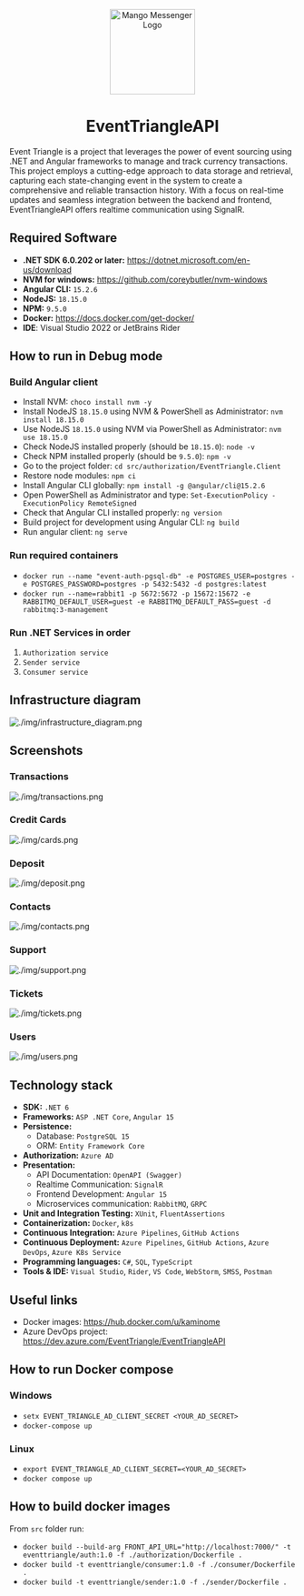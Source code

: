 <p align="center">
  <img src="./img/logo.png" width="150" height="150"  alt="Mango Messenger Logo"/>
</p>

<div align="center">
  <h1>EventTriangleAPI</h1>
</div>

Event Triangle is a project that leverages the power of event sourcing using
.NET and Angular frameworks to manage and track currency transactions. 
This project employs a cutting-edge approach to data storage and retrieval, capturing each state-changing event 
in the system to create a comprehensive and reliable transaction history. 
With a focus on real-time updates and seamless integration between the backend and frontend, 
EventTriangleAPI offers realtime communication using SignalR.

## Required Software

- **.NET SDK 6.0.202 or later:** https://dotnet.microsoft.com/en-us/download
- **NVM for windows:** https://github.com/coreybutler/nvm-windows
- **Angular CLI:** `15.2.6`
- **NodeJS:** `18.15.0`
- **NPM:** `9.5.0`
- **Docker:** https://docs.docker.com/get-docker/
- **IDE**: Visual Studio 2022 or JetBrains Rider

## How to run in Debug mode

### Build Angular client

- Install NVM: `choco install nvm -y`
- Install NodeJS `18.15.0` using NVM & PowerShell as Administrator: `nvm install 18.15.0`
- Use NodeJS `18.15.0` using NVM via PowerShell as Administrator: `nvm use 18.15.0`
- Check NodeJS installed properly (should be `18.15.0`): `node -v`
- Check NPM installed properly (should be `9.5.0`): `npm -v`
- Go to the project folder: `cd src/authorization/EventTriangle.Client`
- Restore node modules: `npm ci`
- Install Angular CLI globally: `npm install -g @angular/cli@15.2.6`
- Open PowerShell as Administrator and type: `Set-ExecutionPolicy -ExecutionPolicy RemoteSigned`
- Check that Angular CLI installed properly: `ng version`
- Build project for development using Angular CLI: `ng build`
- Run angular client: `ng serve`

### Run required containers

- `docker run --name "event-auth-pgsql-db" -e POSTGRES_USER=postgres -e POSTGRES_PASSWORD=postgres -p 5432:5432 -d postgres:latest`
- `docker run --name=rabbit1 -p 5672:5672 -p 15672:15672 -e RABBITMQ_DEFAULT_USER=guest -e RABBITMQ_DEFAULT_PASS=guest -d rabbitmq:3-management`

### Run .NET Services in order

1. `Authorization service`
2. `Sender service`
3. `Consumer service`

## Infrastructure diagram

![./img/infrastructure_diagram.png](./img/infrastructure_diagram.png)

## Screenshots

### Transactions

![./img/transactions.png](./img/transactions.png)

### Credit Cards

![./img/cards.png](./img/cards.png)

### Deposit

![./img/deposit.png](./img/deposit.png)

### Contacts

![./img/contacts.png](./img/contacts.png)

### Support

![./img/support.png](./img/support.png)

### Tickets

![./img/tickets.png](./img/tickets.png)

### Users

![./img/users.png](./img/users.png)

## Technology stack

- **SDK:** `.NET 6`
- **Frameworks:** `ASP .NET Core`, `Angular 15`
- **Persistence:**
    - Database: `PostgreSQL 15`
    - ORM: `Entity Framework Core`
- **Authorization:** `Azure AD`
- **Presentation:**
    - API Documentation: `OpenAPI (Swagger)`
    - Realtime Communication: `SignalR`
    - Frontend Development: `Angular 15`
    - Microservices communication: `RabbitMQ`, `GRPC`
- **Unit and Integration Testing:** `XUnit`, `FluentAssertions`
- **Containerization:** `Docker`, `k8s`
- **Continuous Integration:** `Azure Pipelines`, `GitHub Actions`
- **Continuous Deployment:** `Azure Pipelines`, `GitHub Actions`, `Azure DevOps`, `Azure K8s Service`
- **Programming languages:** `C#`, `SQL`, `TypeScript`
- **Tools & IDE:** `Visual Studio`, `Rider`, `VS Code`, `WebStorm`, `SMSS`, `Postman`

## Useful links

- Docker images: https://hub.docker.com/u/kaminome
- Azure DevOps project: https://dev.azure.com/EventTriangle/EventTriangleAPI

## How to run Docker compose

### Windows

- `setx EVENT_TRIANGLE_AD_CLIENT_SECRET <YOUR_AD_SECRET>`
- `docker-compose up`

### Linux

- `export EVENT_TRIANGLE_AD_CLIENT_SECRET=<YOUR_AD_SECRET>`
- `docker compose up`

## How to build docker images

From `src` folder run:

- `docker build --build-arg FRONT_API_URL="http://localhost:7000/" -t eventtriangle/auth:1.0 -f ./authorization/Dockerfile .`
- `docker build -t eventtriangle/consumer:1.0 -f ./consumer/Dockerfile . `
- `docker build -t eventtriangle/sender:1.0 -f ./sender/Dockerfile .`